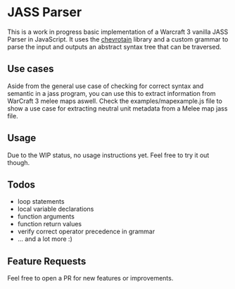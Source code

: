 # JASS Parser

This is a work in progress basic implementation of a Warcraft 3 vanilla JASS Parser in JavaScript.
It uses the [chevrotain](https://github.com/SAP/chevrotain/) library and a custom grammar to parse the input and outputs an abstract syntax tree that can be traversed.

## Use cases

Aside from the general use case of checking for correct syntax and semantic in a jass program, you can use this to extract information from WarCraft 3 melee maps aswell. Check the examples/mapexample.js file to show a use case for extracting neutral unit metadata from a Melee map jass file.

## Usage
Due to the WIP status, no usage instructions yet. Feel free to try it out though.

## Todos
* loop statements
* local variable declarations
* function arguments
* function return values
* verify correct operator precedence in grammar
* ... and a lot more :)

## Feature Requests

Feel free to open a PR for new features or improvements.